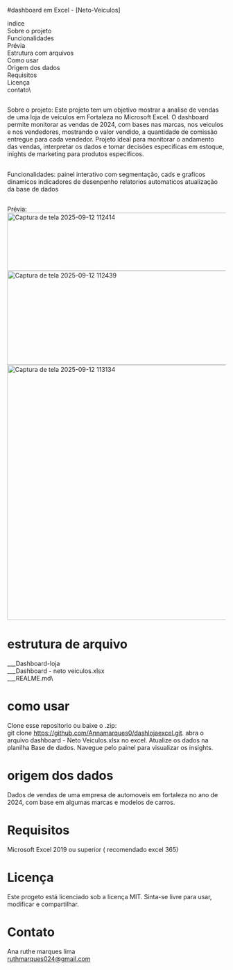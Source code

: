 #dashboard em Excel - [Neto-Veiculos]

indice\
Sobre o projeto\
Funcionalidades\
Prévia\
Estrutura com arquivos\
Como usar\
Origem dos dados\
Requisitos\
Licença\
contato\
##
Sobre o projeto:
Este projeto tem um objetivo mostrar a analise de vendas de uma loja de veiculos em Fortaleza no Microsoft Excel. O dashboard permite monitorar as vendas de 2024, com bases nas marcas, nos veiculos e nos vendedores, mostrando o valor vendido, a quantidade de comissão entregue para cada vendedor.
Projeto ideal para monitorar o andamento das vendas, interpretar os dados e tomar decisões especificas em estoque, inights de marketing para produtos especificos.
##
Funcionalidades:
painel interativo com segmentação, cads e graficos dinamicos 
indicadores de desenpenho
relatorios automaticos
atualização da base de dados
##
Prévia:
<img width="637" height="134" alt="Captura de tela 2025-09-12 112414" src="https://github.com/user-attachments/assets/8b3e15be-a75e-4789-a55d-42af1607c0ed" />
<img width="645" height="217" alt="Captura de tela 2025-09-12 112439" src="https://github.com/user-attachments/assets/bb25f923-6445-4196-99e6-e4a037a55846" />
<img width="940" height="588" alt="Captura de tela 2025-09-12 113134" src="https://github.com/user-attachments/assets/5842ed7a-20a4-4c92-b04c-2f753ff0f466" />
# estrutura de arquivo
___Dashboard-loja\
___Dashboard - neto veiculos.xlsx\
___REALME.md\

# como usar
Clone esse repositorio ou baixe o .zip:\
git clone  https://github.com/Annamarques0/dashlojaexcel.git.
abra o arquivo dashboard - Neto Veiculos.xlsx no excel.
Atualize os dados na planilha Base de dados.
Navegue pelo painel para visualizar os insights.

# origem dos dados
Dados de vendas de uma empresa de automoveis em fortaleza no ano de 2024, com base em algumas marcas e modelos de carros.

# Requisitos
Microsoft Excel 2019 ou superior ( recomendado excel 365)
 
# Licença 
Este progeto está licenciado sob a licença MIT. Sinta-se livre para usar, modificar e compartilhar.

# Contato
Ana ruthe marques lima\
ruthmarques024@gmail.com
